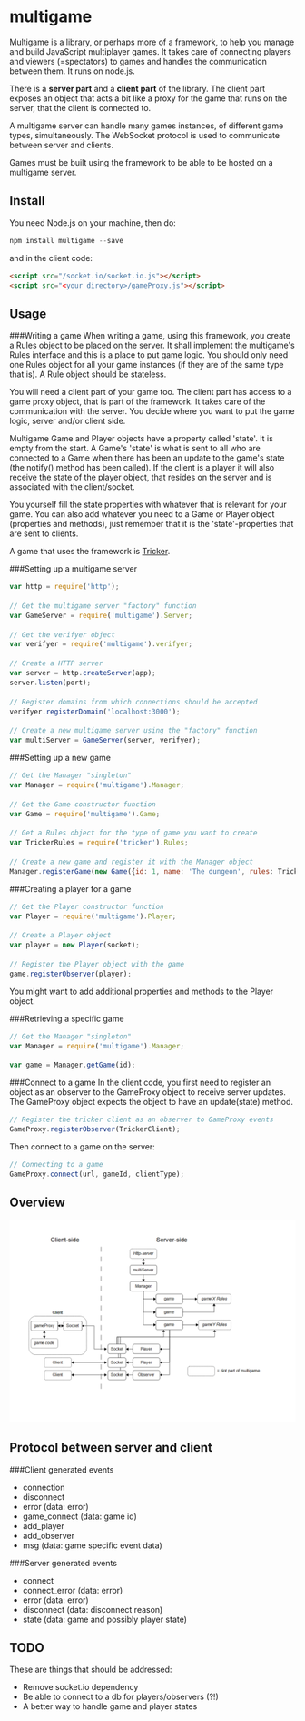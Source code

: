 multigame
=========

Multigame is a library, or perhaps more of a framework, to help you manage and build JavaScript multiplayer games. It takes care of connecting players and viewers (=spectators) to games and handles the communication between them. It runs on node.js.

There is a __server part__ and a __client part__ of the library. The client part exposes an object that acts a bit like a proxy for the game that runs on the server, that the client is connected to.

A multigame server can handle many games instances, of different game types, simultaneously. The WebSocket protocol is used to communicate between server and clients.

Games must be built using the framework to be able to be hosted on a multigame server.

Install
-------
You need Node.js on your machine, then do:

```js
npm install multigame --save
```
and in the client code:
```html
<script src="/socket.io/socket.io.js"></script>
<script src="<your directory>/gameProxy.js"></script>
```

Usage
-----

###Writing a game
When writing a game, using this framework, you create a Rules object to be placed on the server. It shall implement the multigame's Rules interface and this is a place to put game logic. You should only need one Rules object for all your game instances (if they are of the same type that is). A Rule object should be stateless.

You will need a client part of your game too. The client part has access to a game proxy object, that is part of the framework. It takes care of the communication with the server. You decide where you want to put the game logic, server and/or client side.

Multigame Game and Player objects have a property called 'state'. It is empty from the start. A Game's 'state' is what is sent to all who are connected to a Game when there has been an update to the game's state (the notify() method has been called). If the client is a player it will also receive the state of the player object, that resides on the server and is associated with the client/socket.

You yourself fill the state properties with whatever that is relevant for your game. You can also add whatever you need to a Game or Player object (properties and methods), just remember that it is the 'state'-properties that are sent to clients.

A game that uses the framework is [Tricker](https://github.com/Kajja/tricker).

###Setting up a multigame server
```js
var http = require('http');

// Get the multigame server "factory" function
var GameServer = require('multigame').Server;

// Get the verifyer object
var verifyer = require('multigame').verifyer;

// Create a HTTP server
var server = http.createServer(app);
server.listen(port);

// Register domains from which connections should be accepted
verifyer.registerDomain('localhost:3000');

// Create a new multigame server using the "factory" function
var multiServer = GameServer(server, verifyer);
```

###Setting up a new game

```js
// Get the Manager "singleton"
var Manager = require('multigame').Manager;

// Get the Game constructor function
var Game = require('multigame').Game;

// Get a Rules object for the type of game you want to create
var TrickerRules = require('tricker').Rules;

// Create a new game and register it with the Manager object
Manager.registerGame(new Game({id: 1, name: 'The dungeon', rules: TrickerRules}));
```

###Creating a player for a game
```js
// Get the Player constructor function
var Player = require('multigame').Player;

// Create a Player object
var player = new Player(socket);

// Register the Player object with the game
game.registerObserver(player);
```
You might want to add additional properties and methods to the Player object.


###Retrieving a specific game
```js
// Get the Manager "singleton"
var Manager = require('multigame').Manager;

var game = Manager.getGame(id);
```

###Connect to a game
In the client code, you first need to register an object as an observer to the GameProxy object to receive server updates. The GameProxy object expects the object to have an update(state) method.

```js
// Register the tricker client as an observer to GameProxy events
GameProxy.registerObserver(TrickerClient);
```
Then connect to a game on the server:
```js
// Connecting to a game
GameProxy.connect(url, gameId, clientType);
```

Overview
--------
![Overview example](./docs/overview_.png)

Protocol between server and client
----------------------------------
###Client generated events

* connection          
* disconnect          
* error (data: error)           
* game_connect (data: game id)
* add_player
* add_observer
* msg (data: game specific event data)

###Server generated events

* connect
* connect_error (data: error)
* error (data: error)
* disconnect (data: disconnect reason)
* state (data: game and possibly player state)


TODO
----
These are things that should be addressed:

* Remove socket.io dependency
* Be able to connect to a db for players/observers (?!)
* A better way to handle game and player states